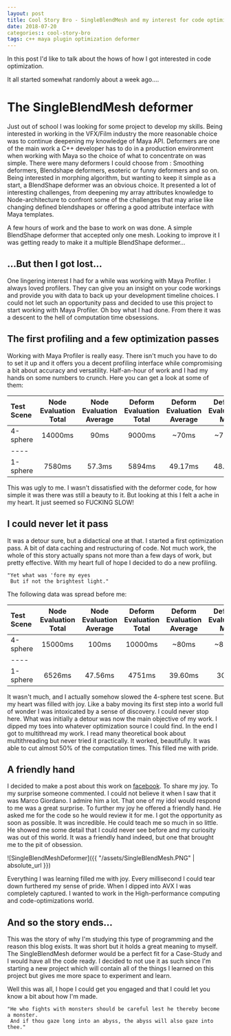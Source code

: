 ```yaml
---
layout: post
title: Cool Story Bro - SingleBlendMesh and my interest for code optimization
date: 2018-07-20
categories:: cool-story-bro
tags: c++ maya plugin optimization deformer
---
```


In this post I'd like to talk about the hows of how I got interested in code optimization.

It all started somewhat randomly about a week ago....

# The SingleBlendMesh deformer

Just out of school I was looking for some project to develop my skills. Being interested in working in the VFX/Film industry the more reasonable
choice was to continue deepening my knowledge of Maya API.
Deformers are one of the main work a C++ developer has to do in a production environment when working with Maya so the choice of what to concentrate on was simple.
There were many deformers I could choose from : Smoothing deformers, Blendshape deformers, esoteric or funny deformers and so on.
Being interested in morphing algorithm, but wanting to keep it simple as a start, a BlendShape deformer was an obvious choice.
It presented a lot of interesting challenges, from deepening my array attributes knowledge to Node-architecture to confront some of the challenges that may arise like changing defined blendshapes or offering a good attribute interface with Maya templates.

A few hours of work and the base to work on was done. A simple BlendShape deformer that accepted only one mesh.
Looking to improve it I was getting ready to make it a multiple BlendShape deformer...

## ...But then I got lost...

One lingering interest I had for a while was working with Maya Profiler. I always loved profilers. They can give you an insight on your code workings and provide you with data to back up your development timeline choices.
I could not let such an opportunity pass and decided to use this project to start working with Maya Profiler.
Oh boy what I had done. From there it was a descent to the hell of computation time obsessions.

## The first profiling and a few optimization passes

Working with Maya Profiler is really easy. There isn't much you have to do to set it up and it offers you a decent profiling interface while compromising a bit about accuracy and versatility.
Half-an-hour of work and I had my hands on some numbers to crunch. Here you can get a look at some of them:

| Test Scene | Node Evaluation Total | Node Evaluation Average | Deform Evaluation Total | Deform Evaluation Average | Deform Evaluation Min | Deform Evaluation Max :|
|:-----------|:---------------------:|:-----------------------:|:-----------------------:|:-------------------------:|:---------------------:|-----------------------:|
| 4-sphere   | 14000ms               | 90ms                    | 9000ms                  | ~70ms                     | ~70ms                 | ~91ms                  |
|----
| 1-sphere   | 7580ms                | 57.3ms                  | 5894ms                  | 49.17ms                   | 48.2ms                | 51ms                   |


This was ugly to me. I wasn't dissatisfied with the deformer code, for how simple it was there was still a beauty to it. But looking at this I felt a ache in my heart.
It just seemed so FUCKING SLOW!

## I could never let it pass

It was a detour sure, but a didactical one at that. I started a first optimization pass. A bit of data caching and restructuring of code.
Not much work, the whole of this story actually spans not more than a few days of work, but pretty effective. With my heart full of hope I decided to do a new profiling.

    "Yet what was 'fore my eyes
     But if not the brightest light."
     
The following data was spread before me:

| Test Scene | Node Evaluation Total | Node Evaluation Average | Deform Evaluation Total | Deform Evaluation Average | Deform Evaluation Min | Deform Evaluation Max :|
|:-----------|:---------------------:|:-----------------------:|:-----------------------:|:-------------------------:|:---------------------:|-----------------------:|
| 4-sphere   | 15000ms               | 100ms                   | 10000ms                 | ~80ms                     | ~80ms                 | ~94ms                  |
|----
| 1-sphere   | 6526ms                | 47.56ms                 | 4751ms                  | 39.60ms                   | 30ms                  | 42ms                   |

It wasn't much, and I actually somehow slowed the 4-sphere test scene. But my heart was filled with joy. Like a baby moving its first step into a world full of wonder I was intoxicated by a sense of discovery.
I could never stop here. What was initially a detour was now the main objective of my work.
I dipped my toes into whatever optimization source I could find. In the end I got to multithread my work. I read many theoretical book about multithreading but never tried it practically.
It worked, beautifully. It was able to cut almost 50% of the computation times.
This filled me with pride.

## A friendly hand

I decided to make a post about this work on [facebook](https://www.facebook.com/luca.disera.1/posts/491041721333675). To share my joy.
To my surprise someone commented. I could not believe it when I saw that it was Marco Giordano. I admire him a lot. That one of my idol would respond to me was a great surprise.
To further my joy he offered a friendly hand. He asked me for the code so he would review it for me.
I got the opportunity as soon as possible.
It was incredible. He could teach me so much in so little. He showed me some detail that I could never see before and my curiosity was out of this world.
It was a friendly hand indeed, but one that brought me to the pit of obsession.

![SingleBlendMeshDeformer]({{ "/assets/SingleBlendMesh.PNG" | absolute_url }})

Everything I was learning filled me with joy. Every millisecond I could tear down furthered my sense of pride.
When I dipped into AVX I was completely captured.
I wanted to work in the High-performance computing and code-optimizations world.

## And so the story ends...

This was the story of why I'm studying this type of programming and the reason this blog exists. It was short but it holds a great meaning to myself.
The SingleBlendMesh deformer would be a perfect fit for a Case-Study and I would have all the code ready.
I decided to not use it as such since I'm starting a new project which will contain all of the things I learned on this project but gives me more space to experiment and learn.

Well this was all, I hope I could get you engaged and that I could let you know a bit about how I'm made.

    "He who fights with monsters should be careful lest he thereby become a monster.
     And if thou gaze long into an abyss, the abyss will also gaze into thee."
